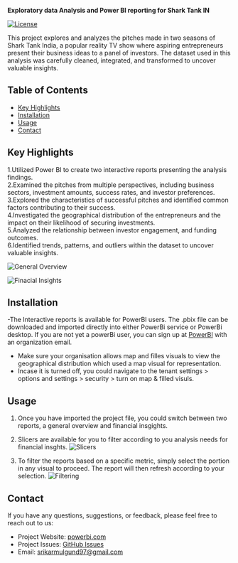 **Exploratory data Analysis and Power BI reporting for Shark Tank IN** 

[![License](https://img.shields.io/badge/License-MIT-blue.svg)](https://opensource.org/licenses/MIT)

This project explores and analyzes the pitches made in two seasons of Shark Tank India, a popular reality TV show where aspiring entrepreneurs present their business ideas to a panel of investors. The dataset used in this analysis was carefully cleaned, integrated, and transformed to uncover valuable insights.

## Table of Contents

- [Key Highlights](#features)
- [Installation](#installation)
- [Usage](#usage)
- [Contact](#contact)

## Key Highlights

1.Utilized Power BI to create two interactive reports presenting the analysis findings.  
2.Examined the pitches from multiple perspectives, including business sectors, investment amounts, success rates, and investor preferences.  
3.Explored the characteristics of successful pitches and identified common factors contributing to their success.  
4.Investigated the geographical distribution of the entrepreneurs and the impact on their likelihood of securing investments.  
5.Analyzed the relationship between investor engagement, and funding outcomes.  
6.Identified trends, patterns, and outliers within the dataset to uncover valuable insights.


![General Overview](https://github.com/Killroy97/Shark_TankIN_PBI/assets/132211845/4490fb79-5886-41b9-9a23-f43eb7c67fb2)

![Finacial Insights](https://github.com/Killroy97/Shark_TankIN_PBI/assets/132211845/e3f68bde-b9ef-4b07-bd85-6df2f71f16eb)



## Installation

-The Interactive reports is available for PowerBI users. The .pbix file can be downloaded and imported directly into either PowerBi service or PowerBi desktop. If you are not yet a powerBi user, you can sign up at [PowerBI](https://app.powerbi.com)  with an organization email. 
- Make sure your organisation allows map and filles visuals to view the geographical distribution which used a map visual for representation. 
- Incase it is turned off, you could navigate to the tenant settings > options and settings > security > turn on map & filled visuls. 

## Usage

1. Once you have imported the project file, you could switch between two reports, a general overview and financial insgights. 
2. Slicers are available for you to filter according to you analysis needs for financial insghts. 
![Slicers](https://github.com/Killroy97/Shark_TankIN_PBI/assets/132211845/251d2ec3-4978-4330-a1b3-ced143be06af)

3. To filter the reports based on a specific metric, simply select the portion in any visual to proceed. The report will then refresh according to your selection. 
![Filtering](https://github.com/Killroy97/Shark_TankIN_PBI/assets/132211845/76b30795-9db4-47eb-9b4d-e5ede7a3c1ff)

 

## Contact

If you have any questions, suggestions, or feedback, please feel free to reach out to us:

- Project Website: [powerbi.com](https://app.powerbi.com/groups/me/reports/6bd59391-56e3-46ba-82ef-1119da2e9df0/ReportSection?ctid=e49e2541-0256-4c0c-805d-acbc15571a4c&experience=power-bi)
- Project Issues: [GitHub Issues](https://github.com/Killroy97/yourrepository/issues)
- Email: srikarmulgund97@gmail.com

